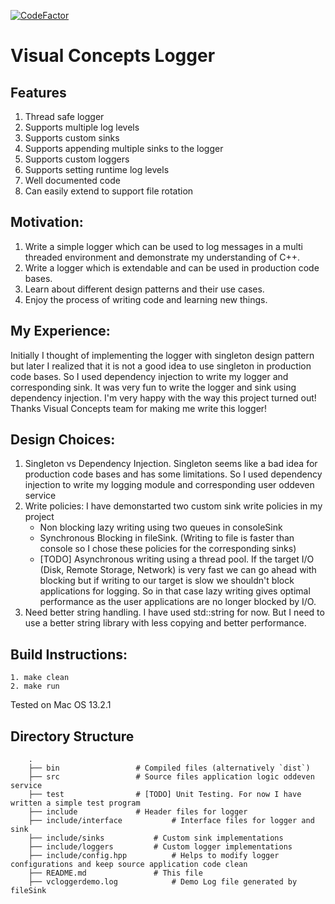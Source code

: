 [![CodeFactor](https://www.codefactor.io/repository/github/anishellore/vclogger/badge)](https://www.codefactor.io/repository/github/anishellore/vclogger)

# Visual Concepts Logger
## Features
1.  Thread safe logger
2.  Supports multiple log levels
3.  Supports custom sinks
4.  Supports appending multiple sinks to the logger
5.  Supports custom loggers
6.  Supports setting runtime log levels
7.  Well documented code
8.  Can easily extend to support file rotation

## Motivation:
1.  Write a simple logger which can be used to log messages in a multi threaded environment and demonstrate my understanding of C++.
2.  Write a logger which is extendable and can be used in production code bases.
3.  Learn about different design patterns and their use cases.
4.  Enjoy the process of writing code and learning new things.

## My Experience:
Initially I thought of implementing the logger with singleton design pattern but later I realized that it is not a good idea to use singleton in production code bases. So I used dependency injection to write my logger and corresponding sink. It was very fun to write the logger and sink using dependency injection. I'm very happy with the way this project turned out! Thanks Visual Concepts team for making me write this logger!

## Design Choices:
1.  Singleton vs Dependency Injection. Singleton seems like a bad idea for production code bases and has some limitations. So I used dependency injection to write my logging module and corresponding user oddeven service
2.  Write policies: I have demonstarted two custom sink write policies in my project
	-   Non blocking lazy writing using two queues in consoleSink
	-   Synchronous Blocking in fileSink. (Writing to file is faster than console so I chose these policies for the corresponding sinks)
	-   [TODO] Asynchronous writing using a thread pool.
If the target I/O (Disk, Remote Storage, Network) is very fast we can go ahead with blocking but if writing to our target is slow we shouldn't block applications for logging. So in that case lazy writing gives optimal performance as the user applications are no longer blocked by I/O.
3.  Need better string handling. I have used std::string for now. But I need to use a better string library with less copying and better performance.

## Build Instructions:
```
1. make clean
2. make run
```
Tested on Mac OS 13.2.1

## Directory Structure
```
	.
	├── bin					# Compiled files (alternatively `dist`)
	├── src					# Source files application logic oddeven service
	├── test				# [TODO] Unit Testing. For now I have written a simple test program
	├── include				# Header files for logger
	├── include/interface			# Interface files for logger and sink
	├── include/sinks			# Custom sink implementations
	├── include/loggers			# Custom logger implementations
	├── include/config.hpp			# Helps to modify logger configurations and keep source application code clean
	├── README.md				# This file
	├── vcloggerdemo.log			# Demo Log file generated by fileSink
```
